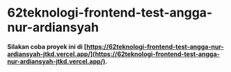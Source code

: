 # 62teknologi-frontend-test-angga-nur-ardiansyah

**Silakan coba proyek ini di [https://62teknologi-frontend-test-angga-nur-ardiansyah-jtkd.vercel.app/](https://62teknologi-frontend-test-angga-nur-ardiansyah-jtkd.vercel.app/).**
